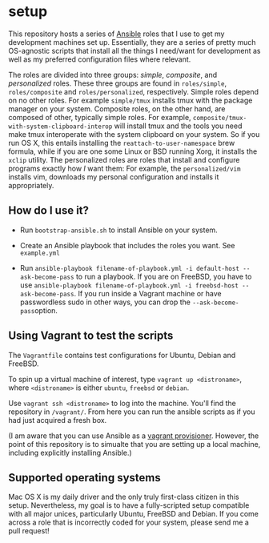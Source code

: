 # setup

This repository hosts a series of [Ansible](http://www.ansible.com/)
roles that I use to get my development machines set up. Essentially,
they are a series of pretty much OS-agnostic scripts that install all
the things I need/want for development as well as my preferred
configuration files where relevant.

The roles are divided into three groups: *simple*, *composite*, and
*personalized* roles. These three groups are found in `roles/simple`,
`roles/composite` and `roles/personalized`, respectively. Simple
roles depend on no other roles. For example `simple/tmux` installs
tmux with the package manager on your system. Composite roles, on
the other hand, are composed of other, typically simple roles. For
example, `composite/tmux-with-system-clipboard-interop` will install
tmux and the tools you need make tmux interoperate with the system
clipboard on your system. So if you run OS X, this entails installing
the `reattach-to-user-namespace` brew formula, while if you are one
some Linux or BSD running Xorg, it installs the `xclip` utility. The
personalized roles are roles that install and configure programs exactly
how *I* want them: For example, the `personalized/vim` installs vim,
downloads my personal configuration and installs it appropriately.


## How do I use it?

* Run `bootstrap-ansible.sh` to install Ansible on your system.
* Create an Ansible playbook that includes the roles you want. See
`example.yml`

* Run `ansible-playbook filename-of-playbook.yml -i default-host --ask-become-pass` to run
a playbook. If you are on FreeBSD, you have to use `ansible-playbook
filename-of-playbook.yml -i freebsd-host --ask-become-pass`. If you run
inside a Vagrant machine or have passwordless sudo in other ways, you can
drop the `--ask-become-pass`option.

## Using Vagrant to test the scripts

The `Vagrantfile` contains test configurations for Ubuntu, Debian and
FreeBSD.

To spin up a virtual machine of interest, type `vagrant up
<distroname>`, where `<distroname>` is either `ubuntu`, `freebsd` or
`debian`.

Use `vagrant ssh <distroname>` to log into the machine. You'll find
the repository in `/vagrant/`. From here you can run the ansible
scripts as if you had just acquired a fresh box.

(I am aware that you can use Ansible as a [vagrant
provisioner](https://www.vagrantup.com/docs/provisioning/ansible.html).
However, the point of this repository is to simualte that you are
setting up a local machine, including explicitly installing Ansible.)

## Supported operating systems

Mac OS X is my daily driver and the only truly first-class citizen in
this setup. Nevertheless, my goal is to have a fully-scripted setup
compatible with all major unices, particularly Ubuntu, FreeBSD and
Debian. If you come across a role that is incorrectly coded for your
system, please send me a pull request!
